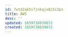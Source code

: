 ```yaml
---
id: 7wtd2ak5s7jnkqjv8i5i3ps
title: AWS
desc: ''
updated: 1659730839872
created: 1659730839872
---
```

